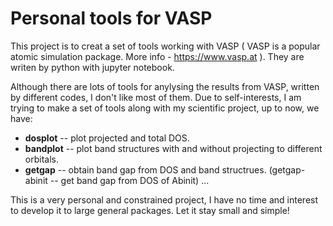 # Personal tools for VASP

This project is to creat a set of tools working with VASP ( VASP is a popular atomic simulation package. More info - https://www.vasp.at ).
They are writen by python with jupyter notebook. 

Although there are lots of tools for anylysing the results from VASP, written by different codes, I don't like most of them.
Due to self-interests, I am trying to make a set of tools along with my scientific project, up to now, we have:

- <b>dosplot</b> -- plot projected and total DOS.
- <b>bandplot</b> -- plot band structures with and without projecting to different orbitals.
- <b>getgap</b> -- obtain band gap from DOS and band structrues. (getgap-abinit -- get band gap from DOS of Abinit)
...

This is a very personal and constrained project, I have no time and interest to develop it to large general packages.
Let it stay small and simple!
